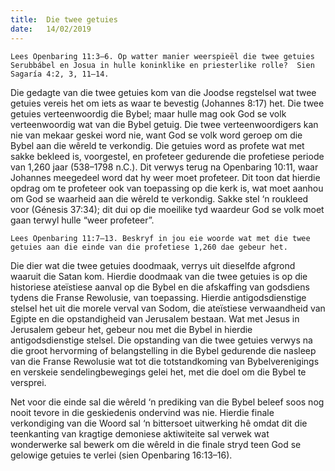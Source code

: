 ```yaml
---
title:  Die twee getuies
date:   14/02/2019
---
```


`Lees Openbaring 11:3–6. Op watter manier weerspieël die twee getuies Serubbábel en Josua in hulle koninklike en priesterlike rolle?  Sien Sagaría 4:2, 3, 11–14.` 

Die gedagte van die twee getuies kom van die Joodse regstelsel wat twee getuies vereis het om iets as waar te bevestig (Johannes 8:17) het. Die twee getuies verteenwoordig die Bybel; maar hulle mag ook God se volk verteenwoordig wat van die Bybel getuig. Die twee verteenwoordigers kan nie van mekaar geskei word nie, want God se volk word geroep om die Bybel aan die wêreld te verkondig. Die getuies word as profete wat met sakke bekleed is, voorgestel, en profeteer gedurende die profetiese periode van 1,260 jaar (538–1798 n.C.). Dit verwys terug na Openbaring 10:11, waar Johannes meegedeel word dat hy weer moet profeteer. Dit toon dat hierdie opdrag om te profeteer ook van toepassing op die kerk is, wat moet aanhou om God se waarheid aan die wêreld te verkondig. Sakke stel ‘n roukleed voor (Génesis 37:34); dit dui op die moeilike tyd waardeur God se volk moet gaan terwyl hulle “weer profeteer”. 

`Lees Openbaring 11:7–13. Beskryf in jou eie woorde wat met die twee getuies aan die einde van die profetiese 1,260 dae gebeur het.` 

Die dier wat die twee getuies doodmaak, verrys uit dieselfde afgrond waaruit die Satan kom. Hierdie doodmaak van die twee getuies is op die historiese ateïstiese aanval op die Bybel en die afskaffing van godsdiens tydens die Franse Rewolusie, van toepassing. Hierdie antigodsdienstige stelsel het uit die morele verval van Sodom, die ateïstiese verwaandheid van Egipte en die opstandigheid van Jerusalem bestaan. Wat met Jesus in Jerusalem gebeur het, gebeur nou met die Bybel in hierdie antigodsdienstige stelsel. Die opstanding van die twee getuies verwys na die groot hervorming of belangstelling in die Bybel gedurende die nasleep van die Franse Rewolusie wat tot die totstandkoming van Bybelverenigings en verskeie sendelingbewegings gelei het, met die doel om die Bybel te versprei. 

Net voor die einde sal die wêreld ‘n prediking van die Bybel beleef soos nog nooit tevore in die geskiedenis ondervind was nie. Hierdie finale verkondiging van die Woord sal ‘n bittersoet uitwerking hê omdat dit die teenkanting van kragtige demoniese aktiwiteite sal verwek wat wonderwerke sal bewerk om die wêreld in die finale stryd teen God se gelowige getuies te verlei (sien Openbaring 16:13–16).